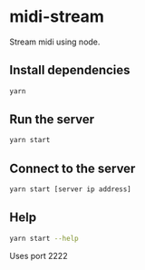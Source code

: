 # midi-stream
Stream midi using node.

## Install dependencies
```sh
yarn
```

## Run the server
```sh
yarn start
```

## Connect to the server
```sh
yarn start [server ip address]
```
## Help
```sh
yarn start --help
```

Uses port 2222

